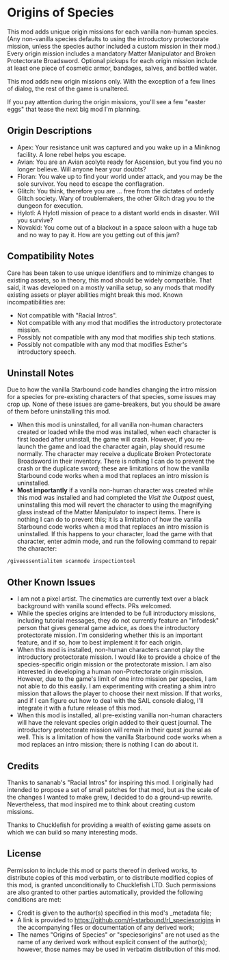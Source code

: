 # Origins of Species

This mod adds unique origin missions for each vanilla non-human species. (Any non-vanilla species defaults to using the introductory protectorate mission, unless the species author included a custom mission in their mod.) Every origin mission includes a mandatory Matter Manipulator and Broken Protectorate Broadsword. Optional pickups for each origin mission include at least one piece of cosmetic armor, bandages, salves, and bottled water.

This mod adds new origin missions only. With the exception of a few lines of dialog, the rest of the game is unaltered.

If you pay attention during the origin missions, you'll see a few "easter eggs" that tease the next big mod I'm planning.

## Origin Descriptions

* Apex: Your resistance unit was captured and you wake up in a Miniknog facility. A lone rebel helps you escape.
* Avian: You are an Avian acolyte ready for Ascension, but you find you no longer believe. Will anyone hear your doubts?
* Floran: You wake up to find your world under attack, and you may be the sole survivor. You need to escape the conflagration.
* Glitch: You think, therefore you are ... free from the dictates of orderly Glitch society. Wary of troublemakers, the other Glitch drag you to the dungeon for execution.
* Hylotl: A Hylotl mission of peace to a distant world ends in disaster. Will you survive?
* Novakid: You come out of a blackout in a space saloon with a huge tab and no way to pay it. How are you getting out of this jam?

## Compatibility Notes

Care has been taken to use unique identifiers and to minimize changes to existing assets, so in theory, this mod should be widely compatible. That said, it was developed on a mostly vanilla setup, so any mods that modify existing assets or player abilities might break this mod. Known incompatibilities are:

* Not compatible with "Racial Intros".
* Not compatible with any mod that modifies the introductory protectorate mission.
* Possibly not compatible with any mod that modifies ship tech stations.
* Possibly not compatible with any mod that modifies Esther's introductory speech.

## Uninstall Notes

Due to how the vanilla Starbound code handles changing the intro mission for a species for pre-existing characters of that species, some issues may crop up. None of these issues are game-breakers, but you should be aware of them before uninstalling this mod.

* When this mod is uninstalled, for all vanilla non-human characters created or loaded while the mod was installed, when each character is first loaded after uninstall, the game will crash. However, if you re-launch the game and load the character again, play should resume normally. The character may receive a duplicate Broken Protectorate Broadsword in their inventory. There is nothing I can do to prevent the crash or the duplicate sword; these are limitations of how the vanilla Starbound code works when a mod that replaces an intro mission is uninstalled.
* **Most importantly** if a vanilla non-human character was created while this mod was installed and had completed the *Visit the Outpost* quest, uninstalling this mod will revert the character to using the magnifying glass instead of the Matter Manipulator to inspect items. There is nothing I can do to prevent this; it is a limitation of how the vanilla Starbound code works when a mod that replaces an intro mission is uninstalled. If this happens to your character, load the game with that character, enter admin mode, and run the following command to repair the character:

```
/giveessentialitem scanmode inspectiontool

```

## Other Known Issues

* I am not a pixel artist. The cinematics are currently text over a black background with vanilla sound effects. PRs welcomed.
* While the species origins are intended to be full introductory missions, including tutorial messages, they do not currently feature an "infodesk" person that gives general game advice, as does the introductory protectorate mission. I'm considering whether this is an important feature, and if so, how to best implement it for each origin.
* When this mod is installed, non-human characters cannot play the introductory protectorate mission. I would like to provide a choice of the species-specific origin mission or the protectorate mission. I am also interested in developing a human non-Protectorate origin mission. However, due to the game's limit of one intro mission per species, I am not able to do this easily. I am experimenting with creating a shim intro mission that allows the player to choose their next mission. If that works, and if I can figure out how to deal with the SAIL console dialog, I'll integrate it with a future release of this mod.
* When this mod is installed, all pre-existing vanilla non-human characters will have the relevant species origin added to their quest journal. The introductory protectorate mission will remain in their quest journal as well. This is a limitation of how the vanilla Starbound code works when a mod replaces an intro mission; there is nothing I can do about it.

## Credits

Thanks to sananab's "Racial Intros" for inspiring this mod. I originally had intended to propose a set of small patches for that mod, but as the scale of the changes I wanted to make grew, I decided to do a ground-up rewrite. Nevertheless, that mod inspired me to think about creating custom missions.

Thanks to Chucklefish for providing a wealth of existing game assets on which we can build so many interesting mods.

## License

Permission to include this mod or parts thereof in derived works, to distribute copies of this mod verbatim, or to distribute modified copies of this mod, is granted unconditionally to Chucklefish LTD. Such permissions are also granted to other parties automatically, provided the following conditions are met:

* Credit is given to the author(s) specified in this mod's \_metadata file;
* A link is provided to https://github.com/rl-starbound/rl_speciesorigins in the accompanying files or documentation of any derived work;
* The names "Origins of Species" or "speciesorigins" are not used as the name of any derived work without explicit consent of the author(s); however, those names may be used in verbatim distribution of this mod.
